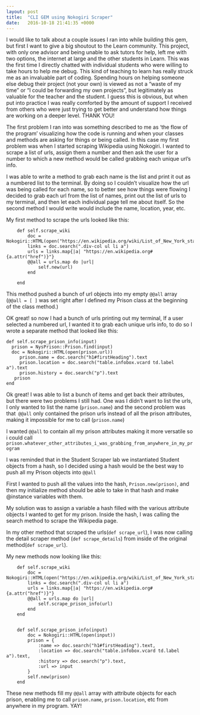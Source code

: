 ```yaml
---
layout: post
title:  "CLI GEM using Nokogiri Scraper"
date:   2016-10-18 21:41:35 +0000
---
```




I would like to talk about a couple issues I ran into while building this gem, but first I want to give a big shoutout to the Learn community. This project, with only one advisor and being unable to ask tutors for help, left me with two options, the internet at large and the other students in Learn. This was the first time I directly chatted with individual students who were willing to take hours to help me debug. This kind of teaching to learn has really struck me as an invaluable part of coding. Spending hours on helping someone else debug their project (not your own) is viewed as not a “waste of my time” or “I could be forwarding my own projects”, but legitimately as valuable for the teacher and the student. I guess this is obvious, but when put into practice I was really comforted by the amount of support I received from others who were just trying to get better and understand how things are working on a deeper level. THANK YOU!

The first problem I ran into was something described to me as ‘the flow of the program’ visualizing how the code is running and when your classes and methods are asking for things or being called. In this case my first problem was when I started scraping Wikipedia using Nokogiri. I wanted to scrape a list of urls, assign them a number and then ask the user for a number to which a new method would be called grabbing each unique url’s info. 

I was able to write a method to grab each name is the list and print it out as a numbered list to the terminal. By doing so I couldn’t visualize how the url was being called for each name, so to better see how things were flowing I decided to grab each url from the list of names, print out the list of urls to my terminal, and then let each individual page tell me about itself. So the second method I would write would include the name, location, year, etc. 

My first method to scrape the urls looked like this:

```
 	def self.scrape_wiki
		doc = Nokogiri::HTML(open("https://en.wikipedia.org/wiki/List_of_New_York_state_prisons"))
		links = doc.search(".div-col ul li a")
		urls = links.map{|a| "https://en.wikipedia.org#{a.attr("href")}"}
		@@all = urls.map do |url|
			self.new(url)
		end

	end
```

This method pushed a bunch of url objects into my empty `@@all` array (`@@all = [ ]` was set right after I defined my Prison class at the beginning of the class method.)

OK great! so now I had a bunch of urls printing out my terminal, If a user selected a numbered url, I wanted it to grab each unique urls info, to do so I wrote a separate method that looked like this:


```
def self.scrape_prison_info(input)
  prison = NysPrison::Prison.find(input)
  doc = Nokogiri::HTML(open(prison.url))
     prison.name = doc.search("h1#firstHeading").text
     prison.location = doc.search("table.infobox.vcard td.label a").text
     prison.history = doc.search("p").text
   prison
end
```

Ok great! I was able to list a bunch of items and get back their attributes, but there were two problems I still had. One was I didn’t want to list the urls, I only wanted to list the name (`prison.name`) and the second problem was that` @@all` only contained the prison urls instead of all the prison attributes, making it impossible for me to call (`prison.name`)

I wanted `@@all` to contain all my prison attributes making it more versatile so i could call `prison.whatever_other_attributes_i_was_grabbing_from_anywhere_in_my_program`

I was reminded that in the Student Scraper lab we instantiated Student objects from a hash, so I decided using a hash would be the best way to push all my Prison objects into `@@all`

First I wanted to push all the values into the hash, `Prison.new(prison)`, and then my initialize method should be able to take in that hash and make @instance variables with them.

My solution was to assign a variable a hash filled with the various attribute objects I wanted to get for my prison. Inside the hash, I was calling the search method to scrape the Wikipedia page. 

In my other method that scraped the urls(`def scrape_url`), I was now calling the detail scraper method (`def scrape_details`)  from inside of the original method(`def scrape_url`). 

My new methods now looking like this:

```
	def self.scrape_wiki
		doc = Nokogiri::HTML(open("https://en.wikipedia.org/wiki/List_of_New_York_state_prisons"))
		links = doc.search(".div-col ul li a")
		urls = links.map{|a| "https://en.wikipedia.org#{a.attr("href")}"}
		@@all = urls.map do |url|
			self.scrape_prison_info(url)
		end
	end


	def self.scrape_prison_info(input)
		doc = Nokogiri::HTML(open(input))
		prison = {
			:name => doc.search("h1#firstHeading").text,
			:location => doc.search("table.infobox.vcard td.label a").text,
			:history => doc.search("p").text,
			:url => input
		}
		self.new(prison)
	end
```

These new methods fill my `@@all` array with attribute objects for each prison, enabling me to call `prison.name`, `prison.location`, etc from anywhere in my program. YAY!
